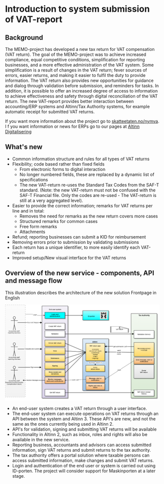 # Introduction to system submission of VAT-report

## Background

The MEMO-project has developed a new tax return for VAT compensation (VAT return). The goal of the MEMO-project was to achieve increased compliance, equal competitive conditions, simplification for reporting businesses, and a more effective administration of the VAT system.
Some simplification is a result of changes in the VAT return; fever sources of errors, easier returns, and making it easier to fulfil the duty to provide information.
The VAT return also provides new opportunities for guidance and dialog through validation before submission, and reminders for tasks. In addition, it is possible to offer an increased degree of access to information to achieve effectiveness and safety through digital reconciliation of the VAT return. The new VAT-report provides better interaction between accounting/ERP systems and Altinn/Tax Authority systems, for example automatic receipt for submitted VAT returns.

If you want more information about the project go to [skatteetaten.no/nymva](http://www.skatteetaten.no/nymva).
I f you want information or news for ERPs go to our pages at [Altinn Digitalisering](https://www.altinndigital.no/produkter/altinn-api-for-datasystem/tjenesteoversikt/skatteetaten---modernisering-av-mva/)

## What's new

- Common information structure and rules for all types of VAT returns
- Flexibility; code based rather than fixed fields
  - From electronic forms to digital interaction
  - No longer numbered fields, these are replaced by a dynamic list of specifications
  - The new VAT-return re-uses the Standard Tax Codes from the SAF-T standard. (Note: the new VAT-return must not be confused with the SAF-T Financial file. Only the codes are re-used - The VAT-return is still at a very aggregated level).
- Easier to provide the correct information; remarks for VAT returns per line and in total:
  - Removes the need for remarks as the new return covers more cases
  - Structured remarks for common cases
  - Free form remarks
  - Attachments
- Refund; reporting businesses can submit a KID for reimbursement
- Removing errors prior to submission by validating submissions
- Each return has a unique identifier, to more easily identify each VAT-return
- Improved setup/New visual interface for the VAT returns

## Overview of the new service - components, API and message flow

This illustration describes the architecture of the new solution
Frontpage in English

![VAT_return_overview.png](VAT_return_overview.png)

- An end-user system creates a VAT return through a user interface.
- The end-user system can execute operations on VAT returns through an API between the system and Altinn 3. These API's are new, and not the same as the ones currently being used in Altinn 2.
- API's for validation, signing and submitting VAT returns will be available
- Functionality in Altinn 2, such as inbox, roles and rights will also be available in the new service.
- Reporting business, accountants and advisors can access submitted information, sign VAT returns and submit returns to the tax authority.
- The tax authority offers a portal solution where taxable persons can access submitted information, make changes and submit VAT returns.
- Login and authentication of the end user or system is carried out using ID-porten. The project will consider support for Maskinporten at a later stage.
